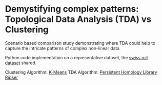 # Demystifying complex patterns: Topological Data Analysis (TDA) vs Clustering
Scenario based comparison study demonstrating where TDA could help to capture the intricate patterns of complex non-linear data. 

Python code implementation on a representative dataset, the [swiss roll dataset](https://scikit-learn.org/stable/modules/generated/sklearn.datasets.make_swiss_roll.html) shared.

Clustering Algorithm: [K-Means](https://scikit-learn.org/stable/modules/generated/sklearn.cluster.KMeans.html)
TDA Algorithm: [Persistent Homology Library Ripser](https://ripser.scikit-tda.org/en/latest/index.html)


